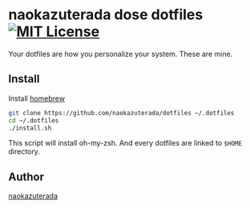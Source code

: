 naokazuterada dose dotfiles [![MIT License](http://img.shields.io/badge/license-MIT-blue.svg?style=flat)](https://github.com/naokazuterada/dotfiles/blob/master/LICENCE)
====

Your dotfiles are how you personalize your system. These are mine.

## Install

Install [homebrew](https://brew.sh/)

```bash
git clone https://github.com/naokazuterada/dotfiles ~/.dotfiles
cd ~/.dotfiles
./install.sh
```

This script will install oh-my-zsh. And every dotfiles are linked to `$HOME` directory. 

## Author

[naokazuterada](https://github.com/naokazuterada)
